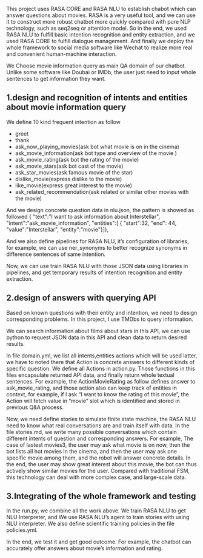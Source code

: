 
This project uses RASA CORE and RASA NLU to establish chabot which can answer questions about movies. 
RASA is a very useful tool, and we can use it to construct more robust chatbot more quickly compared with pure NLP technology, such as seq2seq or attention model. So in the end, we used RASA NLU to fulfill basic intention recognition and entity extraction, and we used RASA CORE to fulfill dialogue management. And finally we deploy the whole framework to social media software like Wechat to realize more real and convenient human-machine interaction. 

We Choose movie information query as main QA domain of our chatbot. Unlike some software like Doubai or IMDb, the user just need to input whole sentences to get information they want.

## 1.design and recognition of intents and entities about movie information query  
We define 10 kind frequent intention as follow
  - greet   
  - thank
  - ask_now_playing_movies(ask bot what movie is on in the cinema)
  - ask_movie_information(ask bot type and overview of the movie )
  - ask_movie_rating(ask bot the rating of the movie)
  - ask_movie_stars(ask bot cast of the movie)
  - ask_star_movies(ask famous movie of the star)
  - dislike_movie(express dislike to the movie)
  - like_movie(express great interest to the movie)
  - ask_related_recommendation(ask related or similar other movies with the movie)

And we design concrete question data in nlu.json, the pattern is showed as followed
 {  "text":"I want to ask information about Interstellar",
    "intent":"ask_movie_information",
"entities":[  { "start":32, "end": 44,  "value":"Interstellar",  "entity":"movie"}]},

And we also define pipelines for RASA NLU, it’s configuration of libraries, for example, we can use ner_synonyms to better recognize synonyms in difference sentences of same intention.  

 Now, we can use train RASA NLU with those JSON data using libraries in pipelines, and get temporary results of intention recognition and entity extraction. 


## 2.design of answers with querying API 
Based on known questions with their entity and intention, we need to design corresponding problems. In this project, I use TMDbs to query information.  
 
We can search information about films about stars in this API, we can use python to request JSON data in this API and clean data to return desired results.

In file domain.yml, we list all intents,entities actions which will be used latter, we have to noted there that Action is concrete answers to different kinds of specific question. We define all Actions in action.py. Those functions in this files encapsulate returned API data, and finally return whole textual sentences. For example, the ActionMovieRating as follow defines answer to ask_movie_rating, and those action also can keep track of entities in context, for example, if I ask “I want to know the rating of this movie”, the Action will fetch value in “movie” slot which is identified and stored in previous Q&A process.

Now, we need define stories to simulate finite state machine, the RASA NLU need to know what real conversations are and train itself with data. In the file stories.md, we write many possible conversations which contain different intents of question and corresponding answers. For example, The case of lastest movies3, the user may ask what movie is on now, then the bot lists all hot movies in the cinema, and then the user may ask one specific movie among them, and the robot will answer concrete details. In the end, the user may show great interest about this movie, the bot can thus actively show similar movies for the user. Compared with traditional FSM, this technology can deal with more complex case, and large-scale data.


## 3.Integrating of the whole framework and testing 

In the run.py, we combine all the work above. We train RASA NLU to get NLU Interpreter, and We use RASA NLU’s agent to train stories with using NLU interpreter. We also define scientific training policies in the file policies.yml.

In the end, we test it and get good outcome. For example, the chatbot can accurately offer answers about movie’s information and rating.

